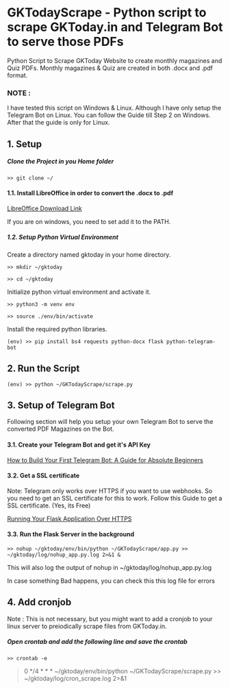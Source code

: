 # GKTodayScrape - Python script to scrape GKToday.in and Telegram Bot to serve those PDFs
Python Script to Scrape GKToday Website to create monthly magazines and Quiz PDFs.
Monthly magazines & Quiz are created in both .docx and .pdf format.

### NOTE :
I have tested this script on Windows & Linux. Although I have only setup the Telegram Bot on Linux. You can follow the Guide till Step 2 on Windows. After that the guide is only for Linux.
## 1. Setup
##### Clone the Project in you Home folder
`>> git clone ~/`

#### 1.1. Install LibreOffice in order to convert the .docx to .pdf
[LibreOffice Download Link](https://www.libreoffice.org/download/download/)

If you are on windows, you need to set add it to the PATH.

##### 1.2. Setup Python Virtual Environment
Create a directory named gktoday in your home directory.

`>> mkdir ~/gktoday`

`>> cd ~/gktoday`

Initialize python virtual environment and activate it.

`>> python3 -m venv env`

`>> source ./env/bin/activate`

Install the required python libraries.

`(env) >> pip install bs4 requests python-docx flask python-telegram-bot`


## 2. Run the Script
`(env) >> python ~/GKTodayScrape/scrape.py`

## 3. Setup of Telegram Bot
Following section will help you setup your own Telegram Bot to serve the converted PDF Magazines on the Bot.
#### 3.1. Create your Telegram Bot and get it's API Key
[How to Build Your First Telegram Bot: A Guide for Absolute Beginners](https://www.process.st/telegram-bot/)
#### 3.2. Get a SSL certificate
Note: Telegram only works over HTTPS if you want to use webhooks. So you need to get an SSL certificate for this to work. Follow this Guide to get a SSL certificate. (Yes, its Free)

[Running Your Flask Application Over HTTPS](https://blog.miguelgrinberg.com/post/running-your-flask-application-over-https)
#### 3.3. Run the Flask Server in the background
`>> nohup ~/gktoday/env/bin/python ~/GKTodayScrape/app.py >> ~/gktoday/log/nohup_app.py.log 2>&1 &`

This will also log the output of nohup in ~/gktoday/log/nohup_app.py.log

In case something Bad happens, you can check this this log file for errors

## 4. Add cronjob
Note : This is not necessary, but you might want to add a cronjob to your linux server to preiodically scrape files from GKToday.in.
##### Open crontab and add the following line and save the crontab
`>> crontab -e`
> 0 */4 * * * ~/gktoday/env/bin/python ~/GKTodayScrape/scrape.py >> ~/gktoday/log/cron_scrape.log 2>&1
